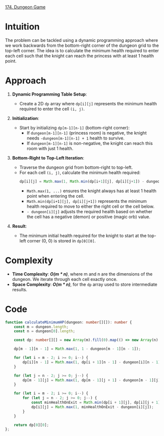 [174. Dungeon Game](https://leetcode.com/problems/dungeon-game/)

# Intuition

The problem can be tackled using a dynamic programming approach where we work backwards from the bottom-right corner of the dungeon grid to the top-left corner. The idea is to calculate the minimum health required to enter each cell such that the knight can reach the princess with at least 1 health point.

# Approach

1. **Dynamic Programming Table Setup**:
   - Create a 2D `dp` array where `dp[i][j]` represents the minimum health required to enter the cell `(i, j)`.

2. **Initialization**:
   - Start by initializing `dp[m-1][n-1]` (bottom-right corner):
     - If `dungeon[m-1][n-1]` (princess room) is negative, the knight needs `-dungeon[m-1][n-1] + 1` health to survive.
     - If `dungeon[m-1][n-1]` is non-negative, the knight can reach this room with just 1 health.

3. **Bottom-Right to Top-Left Iteration**:
   - Traverse the dungeon grid from bottom-right to top-left.
   - For each cell `(i, j)`, calculate the minimum health required:
     ```typescript
     dp[i][j] = Math.max(1, Math.min(dp[i+1][j], dp[i][j+1]) - dungeon[i][j]);
     ```
     - `Math.max(1, ...)` ensures the knight always has at least 1 health point when entering the cell.
     - `Math.min(dp[i+1][j], dp[i][j+1])` represents the minimum health required to move to either the right cell or the cell below.
     - `- dungeon[i][j]` adjusts the required health based on whether the cell has a negative (demon) or positive (magic orb) value.

4. **Result**:
   - The minimum initial health required for the knight to start at the top-left corner (0, 0) is stored in `dp[0][0]`.

# Complexity

- **Time Complexity**: ***O(m * n)***, where m and n are the dimensions of the dungeon. We iterate through each cell exactly once.
- **Space Complexity**: ***O(m * n)***, for the `dp` array used to store intermediate results.

# Code
```typescript
function calculateMinimumHP(dungeon: number[][]): number {
    const m = dungeon.length;
    const n = dungeon[0].length;

    const dp: number[][] = new Array(m).fill(0).map(() => new Array(n).fill(0));

    dp[m - 1][n - 1] = Math.max(1, 1 - dungeon[m - 1][n - 1]);

    for (let i = m - 2; i >= 0; i--) {
        dp[i][n - 1] = Math.max(1, dp[i + 1][n - 1] - dungeon[i][n - 1]);
    }

    for (let j = n - 2; j >= 0; j--) {
        dp[m - 1][j] = Math.max(1, dp[m - 1][j + 1] - dungeon[m - 1][j]);
    }

    for (let i = m - 2; i >= 0; i--) {
        for (let j = n - 2; j >= 0; j--) {
            const minHealthOnExit = Math.min(dp[i + 1][j], dp[i][j + 1]);
            dp[i][j] = Math.max(1, minHealthOnExit - dungeon[i][j]);
        }
    }

    return dp[0][0];
};

```